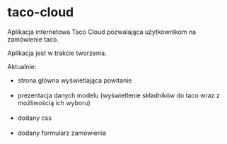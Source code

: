 # taco-cloud

Aplikacja internetowa Taco Cloud pozwalająca użytkownikom na zamówienie taco.

Aplikacja jest w trakcie tworzenia.

Aktualnie:
<ul>
  <li>strona główna wyświetlająca powitanie </li> <br />
  <li>prezentacja danych modelu (wyświetlenie składników do taco wraz z możliwością ich wyboru) </li> <br />
  <li>dodany css </li> <br />
  <li>dodany formularz zamówienia </li> <br />
</ul>

